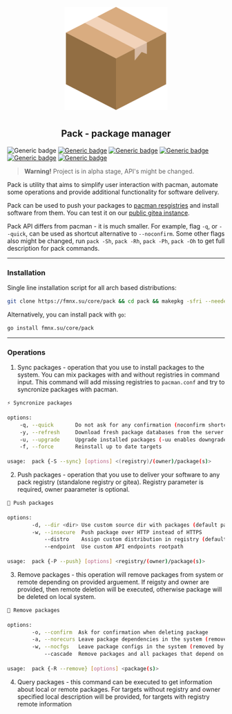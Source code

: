 <p align="center">
<img style="align: center; padding-left: 10px; padding-right: 10px; padding-bottom: 10px;" width="238px" height="238px" src="./logo.png" />
</p>

<h2 align="center">Pack - package manager</h2>

![Generic badge](https://img.shields.io/badge/status-alpha-red.svg)
[![Generic badge](https://img.shields.io/badge/license-gpl-orange.svg)](https://fmnx.su/core/pack/src/branch/main/LICENSE)
[![Generic badge](https://img.shields.io/badge/fmnx-repo-006db0.svg)](https://fmnx.su/core/pack)
[![Generic badge](https://img.shields.io/badge/codeberg-repo-45a3fb.svg)](https://codeberg.org/fmnx/pack)
[![Generic badge](https://img.shields.io/badge/github-repo-white.svg)](https://github.com/fmnx-io/pack)
[![Generic badge](https://img.shields.io/badge/arch-package-00bcd4.svg)](https://fmnx.su/core/-/packages/arch/pack)

> **Warning!** Project is in alpha stage, API's might be changed.

Pack is utility that aims to simplify user interaction with pacman, automate some operations and provide additional functionality for software delivery.

Pack can be used to push your packages to [pacman resgistries](https://fmnx.su/core/registry) and install software from them. You can test it on our [public gitea instance](https://fmnx.su/core/-/packages).

Pack API differs from pacman - it is much smaller. For example, flag `-q`, or `--quick`, can be used as shortcut alternative to `--noconfirm`. Some other flags also might be changed, run `pack -Sh`, `pack -Rh`, `pack -Ph`, `pack -Oh` to get full description for pack commands.

---

### Installation

Single line installation script for all arch based distributions:

```sh
git clone https://fmnx.su/core/pack && cd pack && makepkg -sfri --needed --noconfirm
```

Alternatively, you can install pack with `go`:

```sh
go install fmnx.su/core/pack
```

---

### Operations

1. Sync packages - operation that you use to install packages to the system. You can mix packages with and without registries in command input. This command will add missing registries to `pacman.conf` and try to syncronize packages with pacman.

```sh
⚡ Syncronize packages

options:
	-q, --quick       Do not ask for any confirmation (noconfirm shortcut)
	-y, --refresh     Download fresh package databases from the server (-yy force)
	-u, --upgrade     Upgrade installed packages (-uu enables downgrade)
	-f, --force       Reinstall up to date targets

usage:  pack {-S --sync} [options] <(registry)/(owner)/package(s)>
```

2. Push packages - operation that you use to deliver your software to any pack registry (standalone registry or gitea). Registry parameter is required, owner paarameter is optional.

```sh
🚀 Push packages

options:
        -d, --dir <dir> Use custom source dir with packages (default pacman cache)
        -w, --insecure  Push package over HTTP instead of HTTPS
            --distro    Assign custom distribution in registry (default archlinux)
            --endpoint  Use custom API endpoints rootpath

usage:  pack {-P --push} [options] <registry/(owner)/package(s)>
```

3. Remove packages - this operation will remove packages from system or remote depending on provided arguement. If reigsty and owner are provided, then remote deletion will be executed, otherwise package will be deleted on local system.

```sh
📍 Remove packages

options:
        -o, --confirm  Ask for confirmation when deleting package
        -a, --norecurs Leave package dependencies in the system (removed by default)
        -w, --nocfgs   Leave package configs in the system (removed by default)
            --cascade  Remove packages and all packages that depend on them

usage:  pack {-R --remove} [options] <package(s)>
```

4. Query packages - this command can be executed to get information about local or remote packages. For targets without registry and owner specified local description will be provided, for targets with registry remote information

```sh
```
